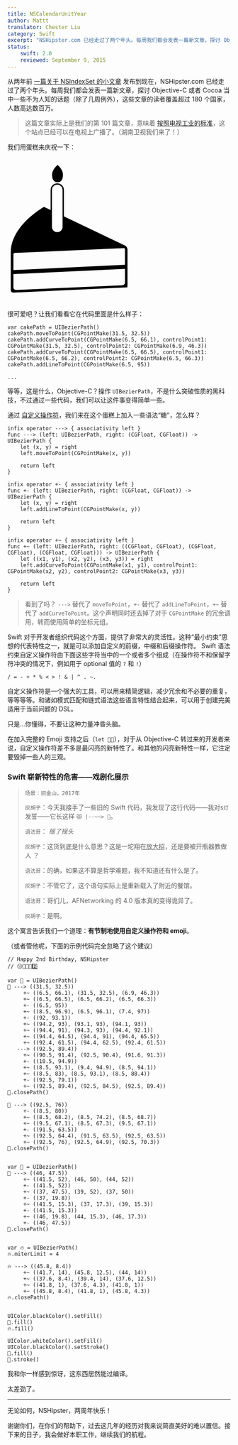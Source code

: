 ```yaml
---
title: NSCalendarUnitYear
author: Mattt
translator: Chester Liu
category: Swift
excerpt: "NSHipster.com 已经走过了两个年头。每周我们都会发表一篇新文章，探讨 Objective-C 或者 Cocoa 当中一些不为人知的话题（除了几周例外）。我们用蛋糕来庆祝一下。"
status:
    swift: 2.0
    reviewed: September 9, 2015
---
```


从两年前 [一篇关于 NSIndexSet 的小文章](http://nshipster.cn/nsindexset/) 发布到现在，NSHipster.com 已经走过了两个年头。每周我们都会发表一篇新文章，探讨 Objective-C 或者 Cocoa 当中一些不为人知的话题（除了几周例外），这些文章的读者覆盖超过 180 个国家，人数高达数百万。

> 这篇文章实际上是我们的第 101 篇文章，意味着 [按照电视工业的标准](http://en.wikipedia.org/wiki/100_episodes)，这个站点已经可以在电视上广播了。（湖南卫视我们来了！）

我们用蛋糕来庆祝一下：

<svg version="1.1" id="birthday-cake" xmlns="http://www.w3.org/2000/svg" xmlns:xlink="http://www.w3.org/1999/xlink" x="0px" y="0px"
     viewBox="0 0 100 100" enable-background="new 0 0 100 100" xml:space="preserve" style="width:300px; height: 300px; margin: 1em auto;">
    <path d="M27.5,32.5c0,0-24.6,13.8-25,33.6c0,0.1,0,0.2,0,0.4V95c0,1.1,0.9,2,2,1.9L88,93.1c1.1-0.1,2.1-0.1,2.2-0.1
        c0.1,0,0.2-0.9,0.2-2c0,0,0-25.5,0-26.5c0-2-2-3-2-3 M88.5,89.4c0,1-0.9,1.9-2,2L6.5,94.9c-1.1,0-2-0.8-2-1.8c0,0,0-4.7,0-10.1
        l84-3.9C88.5,84.5,88.5,89.4,88.5,89.4z M88.5,76L4.5,80c0-5.8,0-11.3,0-11.8c0-0.9,1-1.1,1-1.1l82-3.6c0,0,1,0,1,0.9
        C88.5,64.9,88.5,70.3,88.5,76z"/>
    <path d="M41.8,8.4c0,4.1-1.8,5.6-4.1,5.6c-2.3,0-4.1-1.5-4.1-5.6S37.8,1,37.8,1S41.8,4.3,41.8,8.4z"/>
    <path fill="#FFFFFF" stroke="#000000" stroke-miterlimit="10" d="M42,47.5c0,2.5-2,4.5-4.5,4.5l0,0c-2.5,0-4.5-2-4.5-4.5V19.8
        c0-2.5,2-4.5,4.5-4.5l0,0c2.5,0,4.5,2,4.5,4.5V47.5z"/>
</svg>

很可爱吧？让我们看看它在代码里面是什么样子：

~~~{swift}
var cakePath = UIBezierPath()
cakePath.moveToPoint(CGPointMake(31.5, 32.5))
cakePath.addCurveToPoint(CGPointMake(6.5, 66.1), controlPoint1: CGPointMake(31.5, 32.5), controlPoint2: CGPointMake(6.9, 46.3))
cakePath.addCurveToPoint(CGPointMake(6.5, 66.5), controlPoint1: CGPointMake(6.5, 66.2), controlPoint2: CGPointMake(6.5, 66.3))
cakePath.addLineToPoint(CGPointMake(6.5, 95))

...
~~~

等等，这是什么，Objective-C？操作 `UIBezierPath`，不是什么突破性质的黑科技，不过通过一些代码，我们可以让这件事变得简单一些。

通过 [自定义操作符](https://developer.apple.com/library/prerelease/ios/documentation/swift/conceptual/swift_programming_language/AdvancedOperators.html#//apple_ref/doc/uid/TP40014097-CH27-XID_28)，我们来在这个蛋糕上加入一些语法“糖”，怎么样？

~~~{swift}
infix operator ---> { associativity left }
func ---> (left: UIBezierPath, right: (CGFloat, CGFloat)) -> UIBezierPath {
    let (x, y) = right
    left.moveToPoint(CGPointMake(x, y))

    return left
}

infix operator +- { associativity left }
func +- (left: UIBezierPath, right: (CGFloat, CGFloat)) -> UIBezierPath {
    let (x, y) = right
    left.addLineToPoint(CGPointMake(x, y))

    return left
}

infix operator +~ { associativity left }
func +~ (left: UIBezierPath, right: ((CGFloat, CGFloat), (CGFloat, CGFloat), (CGFloat, CGFloat))) -> UIBezierPath {
    let ((x1, y1), (x2, y2), (x3, y3)) = right
    left.addCurveToPoint(CGPointMake(x1, y1), controlPoint1: CGPointMake(x2, y2), controlPoint2: CGPointMake(x3, y3))

    return left
}
~~~

> 看到了吗？ `--->` 替代了 `moveToPoint`，`+-` 替代了 `addLineToPoint`，`+~` 替代了 `addCurveToPoint`。这个声明同时还去掉了对于 `CGPointMake` 的冗余调用，转而使用简单的坐标元组。

Swift 对于开发者组织代码这个方面，提供了非常大的灵活性。这种“最小约束”思想的代表特性之一，就是可以添加自定义的前缀，中缀和后缀操作符。 Swift 语法约束自定义操作符由下面这些字符当中的一个或者多个组成（在操作符不和保留字符冲突的情况下，例如用于 optional 值的 `?` 和 `!`）

`/ = - + * % < > ! & | ^ . ~.`

自定义操作符是一个强大的工具，可以用来精简逻辑，减少冗余和不必要的重复，等等等等。和诸如模式匹配和链式语法这些语言特性结合起来，可以用于创建完美适用于当前问题的 DSL。

只是...你懂得，不要让这种力量冲昏头脑。

在加入完整的 Emoji 支持之后（`let 🐶🐮`），对于从 Objective-C 转过来的开发者来说，自定义操作符差不多是最闪亮的新特性了。和其他的闪亮新特性一样，它注定要毁掉一些人的三观。

### Swift 崭新特性的危害——戏剧化展示

> `场景：旧金山，2017年`
> 
> `灰胡子`：今天我接手了一些旧的 Swift 代码，我发现了这行代码——我对`$灯`发誓——它长这样 `😾 |--~~> 💩`。
> 
> `语法哥`： _摇了摇头_
> 
> `灰胡子`：这货到底是什么意思？这是一坨翔在<abbr title="↓↘︎→P">放大招</abbr>，还是要被开瓶器教做人 ？
> 
> `语法哥`：的确，如果这不算是哲学难题，我不知道还有什么是了。
> 
> `灰胡子`：不管它了，这个语句实际上是重新载入了附近的餐馆。
> 
> `语法哥`：哥们儿，AFNetworking 的 4.0 版本真的变得诡异了。
> 
> `灰胡子`：是啊。

这个寓言告诉我们一个道理：**有节制地使用自定义操作符和 emoji**。

（或者管他呢，下面的示例代码完全忽略了这个建议）

~~~{swift}
// Happy 2nd Birthday, NSHipster
// 😗💨🎂✨2️⃣

var 🍰 = UIBezierPath()
🍰 ---> ((31.5, 32.5))
     +~ ((6.5, 66.1), (31.5, 32.5), (6.9, 46.3))
     +~ ((6.5, 66.5), (6.5, 66.2), (6.5, 66.3))
     +- ((6.5, 95))
     +~ ((8.5, 96.9), (6.5, 96.1), (7.4, 97))
     +- ((92, 93.1))
     +~ ((94.2, 93), (93.1, 93), (94.1, 93))
     +~ ((94.4, 91), (94.3, 93), (94.4, 92.1))
     +~ ((94.4, 64.5), (94.4, 91), (94.4, 65.5))
     +~ ((92.4, 61.5), (94.4, 62.5), (92.4, 61.5))
   ---> ((92.5, 89.4))
     +~ ((90.5, 91.4), (92.5, 90.4), (91.6, 91.3))
     +- ((10.5, 94.9))
     +~ ((8.5, 93.1), (9.4, 94.9), (8.5, 94.1))
     +~ ((8.5, 83), (8.5, 93.1), (8.5, 88.4))
     +- ((92.5, 79.1))
     +~ ((92.5, 89.4), (92.5, 84.5), (92.5, 89.4))
🍰.closePath()

🍰 ---> ((92.5, 76))
     +- ((8.5, 80))
     +~ ((8.5, 68.2), (8.5, 74.2), (8.5, 68.7))
     +~ ((9.5, 67.1), (8.5, 67.3), (9.5, 67.1))
     +- ((91.5, 63.5))
     +~ ((92.5, 64.4), (91.5, 63.5), (92.5, 63.5))
     +~ ((92.5, 76), (92.5, 64.9), (92.5, 70.3))
🍰.closePath()


var 📍 = UIBezierPath()
📍 ---> ((46, 47.5))
     +~ ((41.5, 52), (46, 50), (44, 52))
     +- ((41.5, 52))
     +~ ((37, 47.5), (39, 52), (37, 50))
     +- ((37, 19.8))
     +~ ((41.5, 15.3), (37, 17.3), (39, 15.3))
     +- ((41.5, 15.3))
     +~ ((46, 19.8), (44, 15.3), (46, 17.3))
     +- ((46, 47.5))
📍.closePath()


var 🔥 = UIBezierPath()
🔥.miterLimit = 4

🔥 ---> ((45.8, 8.4))
     +~ ((41.7, 14), (45.8, 12.5), (44, 14))
     +~ ((37.6, 8.4), (39.4, 14), (37.6, 12.5))
     +~ ((41.8, 1), (37.6, 4.3), (41.8, 1))
     +~ ((45.8, 8.4), (41.8, 1), (45.8, 4.3))
🔥.closePath()


UIColor.blackColor().setFill()
🍰.fill()
🔥.fill()

UIColor.whiteColor().setFill()
UIColor.blackColor().setStroke()
📍.fill()
📍.stroke()
~~~

我和你一样感到惊讶，这东西居然能过编译。

太差劲了。

* * *

无论如何，NSHipster，两周年快乐！

谢谢你们，在你们的帮助下，过去这几年的经历对我来说简直美好的难以置信。接下来的日子，我会做好本职工作，继续我们的航程。
